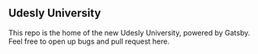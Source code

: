 ## Udesly University

This repo is the home of the new Udesly University, powered by Gatsby. Feel free to open up bugs and pull request here.